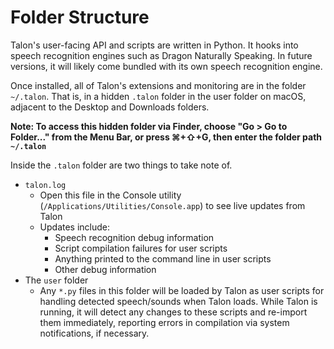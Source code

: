 # Folder Structure

Talon's user-facing API and scripts are written in Python. It hooks into speech recognition engines such as Dragon Naturally Speaking. In future versions, it will likely come bundled with its own speech recognition engine.

Once installed, all of Talon's extensions and monitoring are in the folder `~/.talon`. That is, in a hidden `.talon` folder in the user folder on macOS, adjacent to the Desktop and Downloads folders.

**Note: To access this hidden folder via Finder, choose "Go > Go to Folder..." from the Menu Bar, or press ⌘+⇧+G, then enter the folder path `~/.talon`**

Inside the `.talon` folder are two things to take note of.

* `talon.log`
    - Open this file in the Console utility (`/Applications/Utilities/Console.app`) to see live updates from Talon
    - Updates include:
        - Speech recognition debug information
        - Script compilation failures for user scripts
        - Anything printed to the command line in user scripts
        - Other debug information
* The `user` folder
    - Any `*.py` files in this folder will be loaded by Talon as user scripts for handling detected speech/sounds when Talon loads. While Talon is running, it will detect any changes to these scripts and re-import them immediately, reporting errors in compilation via system notifications, if necessary.
